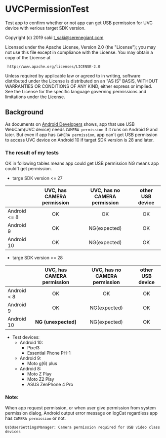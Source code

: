 UVCPermissionTest
=========

Test app to confirm whether or not app can get USB permission for UVC device with verious target SDK version.

Copyright (c) 2019 saki t_saki@serenegiant.com

 Licensed under the Apache License, Version 2.0 (the "License");
 you may not use this file except in compliance with the License.
 You may obtain a copy of the License at

     http://www.apache.org/licenses/LICENSE-2.0

 Unless required by applicable law or agreed to in writing, software
 distributed under the License is distributed on an "AS IS" BASIS,
 WITHOUT WARRANTIES OR CONDITIONS OF ANY KIND, either express or implied.
 See the License for the specific language governing permissions and
 limitations under the License.

## Background
As documents on [Android Developers](https://developer.android.com/reference/android/hardware/usb/UsbManager.html#requestPermission(android.hardware.usb.UsbDevice,%20android.app.PendingIntent)) shows, app that use USB WebCam(UVC device) needs `CAMERA permission` if it runs on Android 9 and later.
But even if app has `CAMERA permission`, app can't get USB permission to access UVC device on Android 10 if target SDK version is 28 and later.

### The result of my tests  

OK in following tables means app could get USB permission NG means app could't get permission.

* targe SDK version <= 27

 |   | UVC, has CAMERA permission | UVC, has no CAMERA permission | other USB device | 
 --- | :---: | :---: | :---:
 | Android <= 8 | OK | OK | OK |
 | Android 9 | OK | NG(expected) | OK |
 | Android 10 | OK | NG(expected) | OK |

* targe SDK version >= 28

 |   | UVC, has CAMERA permission | UVC, has no CAMERA permission | other USB device | 
 --- | :---: | :---: | :---:
 | Android < 8 | OK | OK | OK |
 | Android 9 | OK | NG(expected) | OK |
 | Android 10 | **NG (unexpected)** | NG(expected) | OK |


* Test devices:
   * Android 10:
      * Pixel3
      * Essential Phone PH-1
   * Android 9:
      * Moto g(6) plus
   * Android 8:
      * Moto Z Play
      * Moto Z2 Play
      * ASUS ZenPhone 4 Pro    


### Note:  
   When app request permission, or when user give permission from system permission dialog, Android output error message on logCat regardless app has `CAMERA permission` or not.  
   ```
   UsbUserSettingsManager: Camera permission required for USB video class devices
   ```

